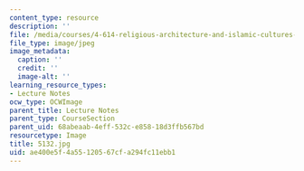 ```yaml
---
content_type: resource
description: ''
file: /media/courses/4-614-religious-architecture-and-islamic-cultures-fall-2002/ae400e5f4a55120567cfa294fc11ebb1_5132.jpg
file_type: image/jpeg
image_metadata:
  caption: ''
  credit: ''
  image-alt: ''
learning_resource_types:
- Lecture Notes
ocw_type: OCWImage
parent_title: Lecture Notes
parent_type: CourseSection
parent_uid: 68abeaab-4eff-532c-e858-18d3ffb567bd
resourcetype: Image
title: 5132.jpg
uid: ae400e5f-4a55-1205-67cf-a294fc11ebb1
---
```

